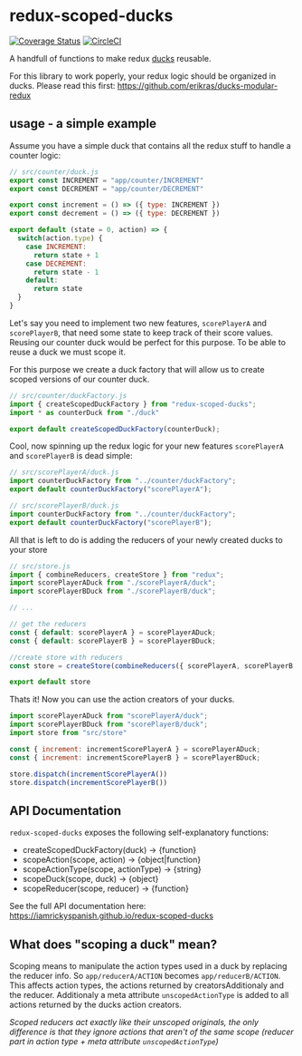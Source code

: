# redux-scoped-ducks

[![Coverage Status](https://coveralls.io/repos/github/iamrickyspanish/redux-scoped-ducks/badge.svg?branch=master)](https://coveralls.io/github/iamrickyspanish/redux-scoped-ducks?branch=master)
[![CircleCI](https://circleci.com/gh/iamrickyspanish/redux-scoped-ducks.svg?style=svg)](https://circleci.com/gh/iamrickyspanish/redux-scoped-ducks)

A handfull of functions to make redux [ducks](https://github.com/erikras/ducks-modular-redux) reusable.

For this library to work poperly, your redux logic should be organized in ducks. Please read this first: https://github.com/erikras/ducks-modular-redux

## usage - a simple example

Assume you have a simple duck that contains all the redux stuff to handle a counter logic:

```javascript
// src/counter/duck.js
export const INCREMENT = "app/counter/INCREMENT"
export const DECREMENT = "app/counter/DECREMENT"

export const increment = () => ({ type: INCREMENT })
export const decrement = () => ({ type: DECREMENT })

export default (state = 0, action) => {
  switch(action.type) {
    case INCREMENT:
      return state + 1
    case DECREMENT:
      return state - 1
    default:
      return state
  }
}
```
Let's say you need to implement two new features, `scorePlayerA` and `scorePlayerB`, that need some state to keep track of their score values. Reusing our counter duck would be perfect for this purpose. To be able to reuse a duck we must scope it.

For this purpose we create a duck factory that will allow us to create scoped versions of our counter duck. 

```javascript
// src/counter/duckFactory.js
import { createScopedDuckFactory } from "redux-scoped-ducks";
import * as counterDuck from "./duck"

export default createScopedDuckFactory(counterDuck);
``` 

Cool, now spinning up the redux logic for your new features `scorePlayerA` and `scorePlayerB` is dead simple:

```javascript
// src/scorePlayerA/duck.js
import counterDuckFactory from "../counter/duckFactory";
export default counterDuckFactory("scorePlayerA");
```

```javascript
// src/scorePlayerB/duck.js
import counterDuckFactory from "../counter/duckFactory";
export default counterDuckFactory("scorePlayerB");
```

All that is left to do is adding the reducers of your newly created ducks to your store

```javascript
// src/store.js
import { combineReducers, createStore } from "redux";
import scorePlayerADuck from "./scorePlayerA/duck";
import scorePlayerBDuck from "./scorePlayerB/duck";

// ...

// get the reducers
const { default: scorePlayerA } = scorePlayerADuck;
const { default: scorePlayerB } = scorePlayerBDuck;

//create store with reducers
const store = createStore(combineReducers({ scorePlayerA, scorePlayerB }))

export default store
```

Thats it! Now you can use the action creators of your ducks.

```javascript
import scorePlayerADuck from "scorePlayerA/duck";
import scorePlayerBDuck from "scorePlayerB/duck";
import store from "src/store"

const { increment: incrementScorePlayerA } = scorePlayerADuck;
const { increment: incrementScorePlayerB } = scorePlayerBDuck;

store.dispatch(incrementScorePlayerA())
store.dispatch(incrementScorePlayerB())

```

## API Documentation

`redux-scoped-ducks` exposes the following self-explanatory functions:

+ createScopedDuckFactory(duck) → {function}
+ scopeAction(scope, action) → {object|function}
+ scopeActionType(scope, actionType) → {string}
+ scopeDuck(scope, duck) → {object}
+ scopeReducer(scope, reducer) → {function}

See the full API documentation here: 
https://iamrickyspanish.github.io/redux-scoped-ducks

## What does "scoping a duck" mean?

Scoping means to manipulate the action types used in a duck by replacing the reducer info. So `app/reducerA/ACTION` becomes `app/reducerB/ACTION`. This affects action types, the actions returned by creatorsAdditionaly and the reducer.
Additionaly a meta attribute `unscopedActionType` is added to all actions returned by the ducks action creators.

*Scoped reducers act exactly like their unscoped originals, the only difference is that they ignore actions that aren't of the same scope (reducer part in action type + meta attribute `unscopedActionType`)*
